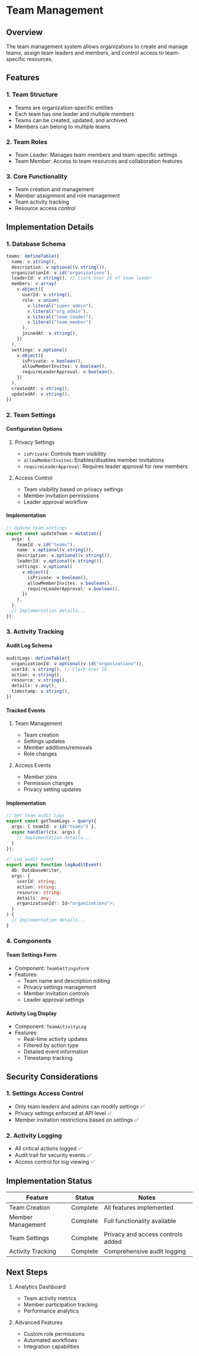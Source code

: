 # Team Management

## Overview
The team management system allows organizations to create and manage teams, assign team leaders and members, and control access to team-specific resources.

## Features

### 1. Team Structure
- Teams are organization-specific entities
- Each team has one leader and multiple members
- Teams can be created, updated, and archived
- Members can belong to multiple teams

### 2. Team Roles
- Team Leader: Manages team members and team-specific settings
- Team Member: Access to team resources and collaboration features

### 3. Core Functionality
- Team creation and management
- Member assignment and role management
- Team activity tracking
- Resource access control

## Implementation Details

### 1. Database Schema
```typescript
teams: defineTable({
  name: v.string(),
  description: v.optional(v.string()),
  organizationId: v.id("organizations"),
  leaderId: v.string(), // Clerk User ID of team leader
  members: v.array(
    v.object({
      userId: v.string(),
      role: v.union(
        v.literal("super_admin"),
        v.literal("org_admin"),
        v.literal("team_leader"),
        v.literal("team_member")
      ),
      joinedAt: v.string(),
    })
  ),
  settings: v.optional(
    v.object({
      isPrivate: v.boolean(),
      allowMemberInvites: v.boolean(),
      requireLeaderApproval: v.boolean(),
    })
  ),
  createdAt: v.string(),
  updatedAt: v.string(),
})
```

### 2. Team Settings

#### Configuration Options
1. Privacy Settings
   - `isPrivate`: Controls team visibility
   - `allowMemberInvites`: Enables/disables member invitations
   - `requireLeaderApproval`: Requires leader approval for new members

2. Access Control
   - Team visibility based on privacy settings
   - Member invitation permissions
   - Leader approval workflow

#### Implementation
```typescript
// Update team settings
export const updateTeam = mutation({
  args: {
    teamId: v.id("teams"),
    name: v.optional(v.string()),
    description: v.optional(v.string()),
    leaderId: v.optional(v.string()),
    settings: v.optional(
      v.object({
        isPrivate: v.boolean(),
        allowMemberInvites: v.boolean(),
        requireLeaderApproval: v.boolean(),
      })
    ),
  },
  // Implementation details...
});
```

### 3. Activity Tracking

#### Audit Log Schema
```typescript
auditLogs: defineTable({
  organizationId: v.optional(v.id("organizations")),
  userId: v.string(), // Clerk User ID
  action: v.string(),
  resource: v.string(),
  details: v.any(),
  timestamp: v.string(),
})
```

#### Tracked Events
1. Team Management
   - Team creation
   - Settings updates
   - Member additions/removals
   - Role changes

2. Access Events
   - Member joins
   - Permission changes
   - Privacy setting updates

#### Implementation
```typescript
// Get team audit logs
export const getTeamLogs = query({
  args: { teamId: v.id("teams") },
  async handler(ctx, args) {
    // Implementation details...
  }
});

// Log audit event
export async function logAuditEvent(
  db: DatabaseWriter,
  args: {
    userId: string;
    action: string;
    resource: string;
    details: any;
    organizationId?: Id<"organizations">;
  }
) {
  // Implementation details...
}
```

### 4. Components

#### Team Settings Form
- Component: `TeamSettingsForm`
- Features:
  - Team name and description editing
  - Privacy settings management
  - Member invitation controls
  - Leader approval settings

#### Activity Log Display
- Component: `TeamActivityLog`
- Features:
  - Real-time activity updates
  - Filtered by action type
  - Detailed event information
  - Timestamp tracking

## Security Considerations

### 1. Settings Access Control
- Only team leaders and admins can modify settings ✅
- Privacy settings enforced at API level ✅
- Member invitation restrictions based on settings ✅

### 2. Activity Logging
- All critical actions logged ✅
- Audit trail for security events ✅
- Access control for log viewing ✅

## Implementation Status

| Feature | Status | Notes |
|---------|--------|-------|
| Team Creation | Complete | All features implemented |
| Member Management | Complete | Full functionality available |
| Team Settings | Complete | Privacy and access controls added |
| Activity Tracking | Complete | Comprehensive audit logging |

## Next Steps

1. Analytics Dashboard
   - Team activity metrics
   - Member participation tracking
   - Performance analytics

2. Advanced Features
   - Custom role permissions
   - Automated workflows
   - Integration capabilities